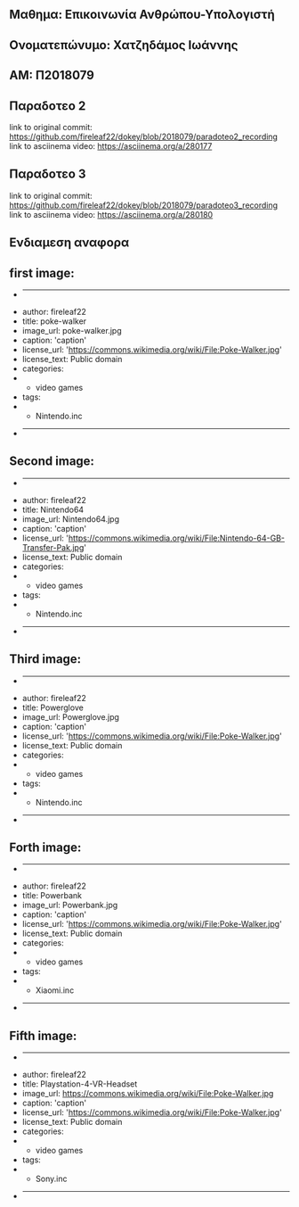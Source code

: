 Μαθημα: Επικοινωνία Ανθρώπου-Υπολογιστή
-
Ονοματεπώνυμο: Χατζηδάμος Ιωάννης
-
ΑΜ: Π2018079
-
Παραδοτεο 2
-
link to original commit: https://github.com/fireleaf22/dokey/blob/2018079/paradoteo2_recording
link to asciinema video: https://asciinema.org/a/280177

Παραδοτεο 3
-
link to original commit: https://github.com/fireleaf22/dokey/blob/2018079/paradoteo3_recording
link to asciinema video: https://asciinema.org/a/280180


Ενδιαμεση αναφορα
-
first image:
-
+ ---
+ author: fireleaf22
+ title: poke-walker
+ image_url: poke-walker.jpg
+ caption: 'caption'
+ license_url: 'https://commons.wikimedia.org/wiki/File:Poke-Walker.jpg'
+ license_text: Public domain
+ categories:
+   - video games
+ tags:
+   - Nintendo.inc
+ ---

Second image:
-
+ ---
+ author: fireleaf22
+ title: Nintendo64
+ image_url: Nintendo64.jpg
+ caption: 'caption'
+ license_url: 'https://commons.wikimedia.org/wiki/File:Nintendo-64-GB-Transfer-Pak.jpg'
+ license_text: Public domain
+ categories:
+   - video games
+ tags:
+   - Nintendo.inc
+ ---

Third image:
-
+ ---
+ author: fireleaf22
+ title: Powerglove
+ image_url: Powerglove.jpg
+ caption: 'caption'
+ license_url: 'https://commons.wikimedia.org/wiki/File:Poke-Walker.jpg'
+ license_text: Public domain
+ categories:
+   - video games
+ tags:
+   - Nintendo.inc
+ ---

Forth image:
-
+ ---
+ author: fireleaf22
+ title: Powerbank
+ image_url: Powerbank.jpg
+ caption: 'caption'
+ license_url: 'https://commons.wikimedia.org/wiki/File:Poke-Walker.jpg'
+ license_text: Public domain
+ categories:
+   - video games
+ tags:
+   - Xiaomi.inc
+ ---

Fifth image:
-
+ ---
+ author: fireleaf22
+ title: Playstation-4-VR-Headset
+ image_url: https://commons.wikimedia.org/wiki/File:Poke-Walker.jpg
+ caption: 'caption'
+ license_url: 'https://commons.wikimedia.org/wiki/File:Poke-Walker.jpg'
+ license_text: Public domain
+ categories:
+   - video games
+ tags:
+   - Sony.inc
+ ---
